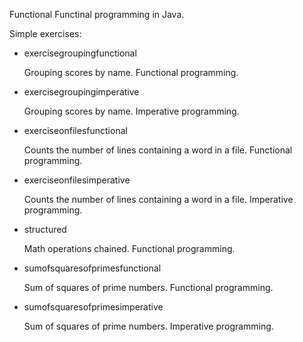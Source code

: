 Functional
Functinal programming in Java.

Simple exercises:
* exercisegroupingfunctional

  Grouping scores by name. Functional programming.


* exercisegroupingimperative

  Grouping scores by name. Imperative programming.


* exerciseonfilesfunctional

  Counts the number of lines containing a word in a file. Functional programming.


* exerciseonfilesimperative

  Counts the number of lines containing a word in a file. Imperative programming.


* structured

  Math operations chained. Functional programming.


* sumofsquaresofprimesfunctional

  Sum of squares of prime numbers. Functional programming.


* sumofsquaresofprimesimperative

  Sum of squares of prime numbers. Imperative programming.
